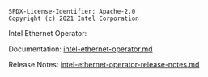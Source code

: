 ```text
SPDX-License-Identifier: Apache-2.0
Copyright (c) 2021 Intel Corporation
```

Intel Ethernet Operator:

Documentation: [intel-ethernet-operator.md](./docs/intel-ethernet-operator.md)

Release Notes: [intel-ethernet-operator-release-notes.md](./docs/intel-ethernet-operator-release-notes.md)
